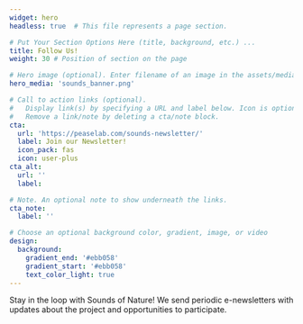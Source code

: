 ```yaml
---
widget: hero
headless: true  # This file represents a page section.

# Put Your Section Options Here (title, background, etc.) ...
title: Follow Us!
weight: 30 # Position of section on the page

# Hero image (optional). Enter filename of an image in the assets/media/ folder.
hero_media: 'sounds_banner.png'

# Call to action links (optional).
#   Display link(s) by specifying a URL and label below. Icon is optional for `cta`.
#   Remove a link/note by deleting a cta/note block.
cta:
  url: 'https://peaselab.com/sounds-newsletter/'
  label: Join our Newsletter!
  icon_pack: fas
  icon: user-plus
cta_alt:
  url: ''
  label: 

# Note. An optional note to show underneath the links.
cta_note:
  label: ''

# Choose an optional background color, gradient, image, or video
design:
  background:
    gradient_end: '#ebb058'
    gradient_start: '#ebb058'
    text_color_light: true
---
```

Stay in the loop with Sounds of Nature! We send periodic e-newsletters with updates about the project and opportunities to participate.
